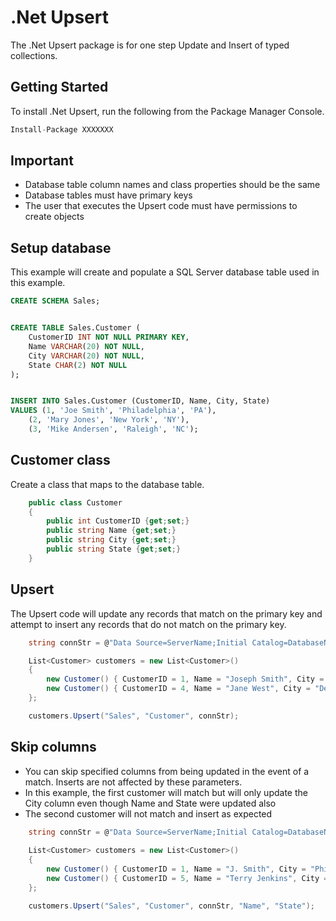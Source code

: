 # .Net Upsert
The .Net Upsert package is for one step Update and Insert of typed collections.


## Getting Started
To install .Net Upsert, run the following from the Package Manager Console.
```csharp
Install-Package XXXXXXX
```

## Important
* Database table column names and class properties should be the same
* Database tables must have primary keys
* The user that executes the Upsert code must have permissions to create objects

## Setup database
This example will create and populate a SQL Server database table used in this example.
```sql
CREATE SCHEMA Sales;


CREATE TABLE Sales.Customer (
	CustomerID INT NOT NULL PRIMARY KEY,
	Name VARCHAR(20) NOT NULL,
	City VARCHAR(20) NOT NULL,
	State CHAR(2) NOT NULL
);


INSERT INTO Sales.Customer (CustomerID, Name, City, State)
VALUES (1, 'Joe Smith', 'Philadelphia', 'PA'),
	(2, 'Mary Jones', 'New York', 'NY'),
	(3, 'Mike Andersen', 'Raleigh', 'NC');
```

## Customer class
Create a class that maps to the database table.
```csharp
    public class Customer
    {
        public int CustomerID {get;set;}
        public string Name {get;set;}
        public string City {get;set;}
        public string State {get;set;}
    }
```

## Upsert
The Upsert code will update any records that match on the primary key and attempt to insert any records that do not match on the primary key.
```csharp
    string connStr = @"Data Source=ServerName;Initial Catalog=DatabaseName;User Id=SomeUser; Password=password1;";

    List<Customer> customers = new List<Customer>()
    {
        new Customer() { CustomerID = 1, Name = "Joseph Smith", City = "Philadelphia", State = "PA" },
        new Customer() { CustomerID = 4, Name = "Jane West", City = "Denver", State = "CO" }
    };

    customers.Upsert("Sales", "Customer", connStr);
```

## Skip columns
* You can skip specified columns from being updated in the event of a match.  Inserts are not affected by these parameters.
* In this example, the first customer will match but will only update the City column even though Name and State were updated also
* The second customer will not match and insert as expected
```csharp
    string connStr = @"Data Source=ServerName;Initial Catalog=DatabaseName;User Id=SomeUser; Password=password1;";
    
    List<Customer> customers = new List<Customer>()
    {
        new Customer() { CustomerID = 1, Name = "J. Smith", City = "Philly", State = "XX" },
        new Customer() { CustomerID = 5, Name = "Terry Jenkins", City = "Los Angeles", State = "CA" }
    };

    customers.Upsert("Sales", "Customer", connStr, "Name", "State");  
```
